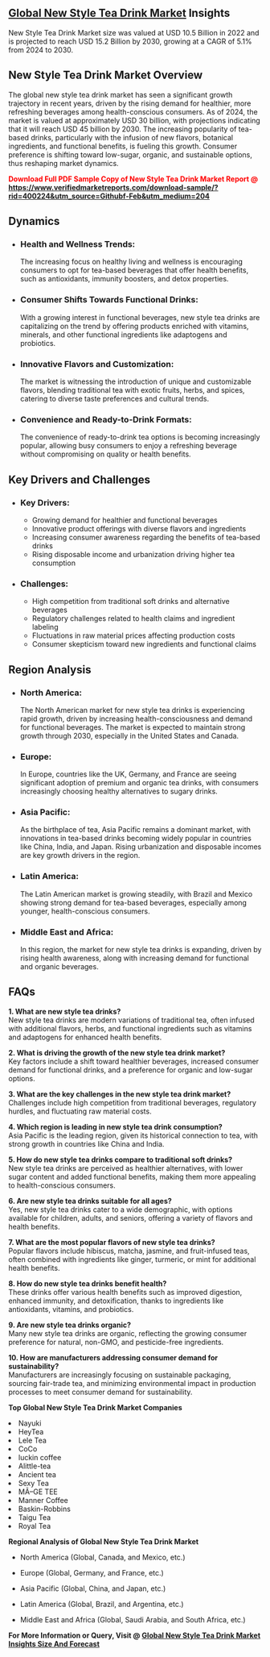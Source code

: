 <h2><a href="https://www.verifiedmarketreports.com/download-sample/?rid=400224&amp;utm_source=Githubf&amp;utm_medium=204" target="_blank">Global New Style Tea Drink Market</a> Insights</h2><p>New Style Tea Drink Market size was valued at USD 10.5 Billion in 2022 and is projected to reach USD 15.2 Billion by 2030, growing at a CAGR of 5.1% from 2024 to 2030.</p><p> <h2>New Style Tea Drink Market Overview</h2> <p>The global new style tea drink market has seen a significant growth trajectory in recent years, driven by the rising demand for healthier, more refreshing beverages among health-conscious consumers. As of 2024, the market is valued at approximately USD 30 billion, with projections indicating that it will reach USD 45 billion by 2030. The increasing popularity of tea-based drinks, particularly with the infusion of new flavors, botanical ingredients, and functional benefits, is fueling this growth. Consumer preference is shifting toward low-sugar, organic, and sustainable options, thus reshaping market dynamics.</p> <p><strong><p><span class=""><span style="color: #ff0000;"><strong>Download Full PDF Sample Copy of New Style Tea Drink Market Report</strong> @ </span><a href="https://www.verifiedmarketreports.com/download-sample/?rid=400224&amp;utm_source=Githubf-Feb&amp;utm_medium=204" target="_blank">https://www.verifiedmarketreports.com/download-sample/?rid=400224&amp;utm_source=Githubf-Feb&amp;utm_medium=204</a></span></p></strong></p> <h2>Dynamics</h2> <ul> <li><h3>Health and Wellness Trends:</h3> The increasing focus on healthy living and wellness is encouraging consumers to opt for tea-based beverages that offer health benefits, such as antioxidants, immunity boosters, and detox properties.</li> <li><h3>Consumer Shifts Towards Functional Drinks:</h3> With a growing interest in functional beverages, new style tea drinks are capitalizing on the trend by offering products enriched with vitamins, minerals, and other functional ingredients like adaptogens and probiotics.</li> <li><h3>Innovative Flavors and Customization:</h3> The market is witnessing the introduction of unique and customizable flavors, blending traditional tea with exotic fruits, herbs, and spices, catering to diverse taste preferences and cultural trends.</li> <li><h3>Convenience and Ready-to-Drink Formats:</h3> The convenience of ready-to-drink tea options is becoming increasingly popular, allowing busy consumers to enjoy a refreshing beverage without compromising on quality or health benefits.</li> </ul> <h2>Key Drivers and Challenges</h2> <ul> <li><h3>Key Drivers:</h3> <ul> <li>Growing demand for healthier and functional beverages</li> <li>Innovative product offerings with diverse flavors and ingredients</li> <li>Increasing consumer awareness regarding the benefits of tea-based drinks</li> <li>Rising disposable income and urbanization driving higher tea consumption</li> </ul> </li> <li><h3>Challenges:</h3> <ul> <li>High competition from traditional soft drinks and alternative beverages</li> <li>Regulatory challenges related to health claims and ingredient labeling</li> <li>Fluctuations in raw material prices affecting production costs</li> <li>Consumer skepticism toward new ingredients and functional claims</li> </ul> </li> </ul> <h2>Region Analysis</h2> <ul> <li><h3>North America:</h3> The North American market for new style tea drinks is experiencing rapid growth, driven by increasing health-consciousness and demand for functional beverages. The market is expected to maintain strong growth through 2030, especially in the United States and Canada.</li> <li><h3>Europe:</h3> In Europe, countries like the UK, Germany, and France are seeing significant adoption of premium and organic tea drinks, with consumers increasingly choosing healthy alternatives to sugary drinks.</li> <li><h3>Asia Pacific:</h3> As the birthplace of tea, Asia Pacific remains a dominant market, with innovations in tea-based drinks becoming widely popular in countries like China, India, and Japan. Rising urbanization and disposable incomes are key growth drivers in the region.</li> <li><h3>Latin America:</h3> The Latin American market is growing steadily, with Brazil and Mexico showing strong demand for tea-based beverages, especially among younger, health-conscious consumers.</li> <li><h3>Middle East and Africa:</h3> In this region, the market for new style tea drinks is expanding, driven by rising health awareness, along with increasing demand for functional and organic beverages.</li> </ul> <h2>FAQs</h2> <p><strong>1. What are new style tea drinks?</strong><br>New style tea drinks are modern variations of traditional tea, often infused with additional flavors, herbs, and functional ingredients such as vitamins and adaptogens for enhanced health benefits.</p> <p><strong>2. What is driving the growth of the new style tea drink market?</strong><br>Key factors include a shift toward healthier beverages, increased consumer demand for functional drinks, and a preference for organic and low-sugar options.</p> <p><strong>3. What are the key challenges in the new style tea drink market?</strong><br>Challenges include high competition from traditional beverages, regulatory hurdles, and fluctuating raw material costs.</p> <p><strong>4. Which region is leading in new style tea drink consumption?</strong><br>Asia Pacific is the leading region, given its historical connection to tea, with strong growth in countries like China and India.</p> <p><strong>5. How do new style tea drinks compare to traditional soft drinks?</strong><br>New style tea drinks are perceived as healthier alternatives, with lower sugar content and added functional benefits, making them more appealing to health-conscious consumers.</p> <p><strong>6. Are new style tea drinks suitable for all ages?</strong><br>Yes, new style tea drinks cater to a wide demographic, with options available for children, adults, and seniors, offering a variety of flavors and health benefits.</p> <p><strong>7. What are the most popular flavors of new style tea drinks?</strong><br>Popular flavors include hibiscus, matcha, jasmine, and fruit-infused teas, often combined with ingredients like ginger, turmeric, or mint for additional health benefits.</p> <p><strong>8. How do new style tea drinks benefit health?</strong><br>These drinks offer various health benefits such as improved digestion, enhanced immunity, and detoxification, thanks to ingredients like antioxidants, vitamins, and probiotics.</p> <p><strong>9. Are new style tea drinks organic?</strong><br>Many new style tea drinks are organic, reflecting the growing consumer preference for natural, non-GMO, and pesticide-free ingredients.</p> <p><strong>10. How are manufacturers addressing consumer demand for sustainability?</strong><br>Manufacturers are increasingly focusing on sustainable packaging, sourcing fair-trade tea, and minimizing environmental impact in production processes to meet consumer demand for sustainability.</p> </p><p><strong>Top Global New Style Tea Drink Market Companies</strong></p><div data-test-id=""><p><li>Nayuki</li><li> HeyTea</li><li> Lele Tea</li><li> CoCo</li><li> luckin coffee</li><li> Alittle-tea</li><li> Ancient tea</li><li> Sexy Tea</li><li> MÃ–GE TEE</li><li> Manner Coffee</li><li> Baskin-Robbins</li><li> Taigu Tea</li><li> Royal Tea</li></p><div><strong>Regional Analysis of&nbsp;Global New Style Tea Drink Market</strong></div><ul><li dir="ltr"><p dir="ltr">North America&nbsp;(Global, Canada, and Mexico, etc.)</p></li><li dir="ltr"><p dir="ltr">Europe (Global, Germany, and France, etc.)</p></li><li dir="ltr"><p dir="ltr">Asia Pacific&nbsp;(Global, China, and Japan, etc.)</p></li><li dir="ltr"><p dir="ltr">Latin America&nbsp;(Global, Brazil, and Argentina, etc.)</p></li><li dir="ltr">Middle East and Africa&nbsp;(Global, Saudi Arabia, and South Africa, etc.)</li></ul><p><strong>For More Information or Query, Visit @&nbsp;</strong><strong><a href="https://www.verifiedmarketreports.com/product/new-style-tea-drink-market/?utm_source=Githubf&amp;utm_medium=204" target="_blank">Global New Style Tea Drink Market Insights Size And Forecast</a></strong></p></div>
